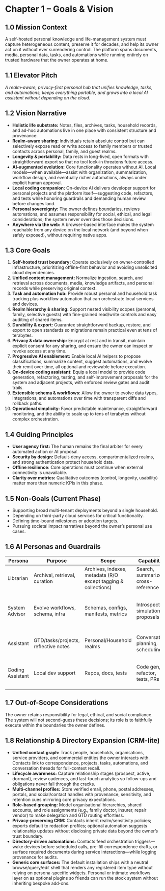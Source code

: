 # Chapter 1 – Goals & Vision

## 1.0 Mission Context
A self-hosted personal knowledge and life-management system must capture heterogeneous content, preserve it for decades, and help its owner act on it without ever surrendering control. The platform spans documents, media, personal data, tasks, and automations while running entirely on trusted hardware that the owner operates at home.

## 1.1 Elevator Pitch
_A realm-aware, privacy-first personal hub that unifies knowledge, tasks, and automations, keeps everything portable, and grows into a local AI assistant without depending on the cloud._

## 1.2 Vision Narrative
- **Holistic life substrate:** Notes, files, archives, tasks, household records, and ad-hoc automations live in one place with consistent structure and provenance.
- **Realm-aware sharing:** Individuals retain absolute control but can selectively expose read or write access to family members or trusted contacts across personal, family, and guest realms.
- **Longevity & portability:** Data rests in long-lived, open formats with straightforward export so that no tool lock-in threatens future access.
- **AI-augmented evolution:** Core functionality operates without AI. Local models—when available—assist with organization, summarization, workflow design, and eventually richer automations, always under explicit human approval.
- **Local coding companion:** On-device AI delivers developer support for personal projects and the platform itself—suggesting code, refactors, and tests while honoring guardrails and demanding human review before changes land.
- **Personal sovereignty:** The owner defines boundaries, reviews automations, and assumes responsibility for social, ethical, and legal considerations; the system never overrides those decisions.
- **Anywhere via the web:** A browser-based interface makes the system reachable from any device on the local network (and beyond when safely exposed), without requiring native apps.

## 1.3 Core Goals
1. **Self-hosted trust boundary:** Operate exclusively on owner-controlled infrastructure, prioritizing offline-first behavior and avoiding unsolicited cloud dependencies.
2. **Unified content management:** Normalize ingestion, search, and retrieval across documents, media, knowledge artifacts, and personal records while preserving original context.
3. **Task and automation hub:** Provide robust personal and household task tracking plus workflow automation that can orchestrate local services and devices.
4. **Realm hierarchy & sharing:** Support nested visibility scopes (personal, family, selective guests) with fine-grained read/write controls and easy auditing of shared items.
5. **Durability & export:** Guarantee straightforward backup, restore, and export to open standards so migrations remain practical even at tens of terabytes.
6. **Privacy & data ownership:** Encrypt at rest and in transit, maintain explicit consent for any sharing, and ensure the owner can inspect or revoke access at any time.
7. **Progressive AI enablement:** Enable local AI helpers to propose classifications, summarize content, suggest automations, and evolve their remit over time, all optional and reviewable before execution.
8. **On-device coding assistant:** Equip a local model to provide code generation, refactoring, testing, and self-improvement proposals for the system and adjacent projects, with enforced review gates and audit trails.
9. **Extensible schema & workflows:** Allow the owner to evolve data types, integrations, and automations over time with transparent diffs and rollback paths.
10. **Operational simplicity:** Favor predictable maintenance, straightforward monitoring, and the ability to scale up to tens of terabytes without complex orchestration.

## 1.4 Guiding Principles
- **User agency first:** The human remains the final arbiter for every automated action or AI proposal.
- **Security by design:** Default-deny access, compartmentalized realms, and strong authentication protect household data.
- **Offline resilience:** Core operations must continue when external connectivity is unavailable.
- **Clarity over metrics:** Qualitative outcomes (control, longevity, usability) matter more than numeric KPIs in this phase.

## 1.5 Non-Goals (Current Phase)
- Supporting broad multi-tenant deployments beyond a single household.
- Depending on third-party cloud services for critical functionality.
- Defining time-bound milestones or adoption targets.
- Pursuing societal impact narratives beyond the owner’s personal use cases.

## 1.6 AI Personas and Guardrails

| Persona | Purpose | Scope | Capabilities | Constraints |
| --- | --- | --- | --- | --- |
| Librarian | Archival, retrieval, curation | Archives, indexes, metadata (R/O except tagging & collections) | Search, summarize, cross-reference | Strict realm caps; provenance for changes |
| System Advisor | Evolve workflows, schema, infra | Schemas, configs, manifests, metrics | Introspection, simulation, proposals | Sandbox; proposals only; human approval to apply |
| Assistant | GTD/tasks/projects, reflective notes | Personal/Household realms | Conversation, planning, scheduling | Undo/redo; non-destructive edits |
| Coding Assistant | Local dev support | Repos, docs, tests | Code gen, refactor, tests, PRs | No direct writes to prod data; PRs + tests required |

## 1.7 Out-of-Scope Considerations
The owner retains responsibility for legal, ethical, and social compliance. The system will not second-guess these decisions; its role is to faithfully execute within the boundaries the owner defines.

## 1.8 Relationship & Directory Expansion (CRM-lite)
- **Unified contact graph:** Track people, households, organisations, service providers, and commercial entities the owner interacts with. Contacts link to correspondence, projects, tasks, automations, and conversation threads for full-context recall.
- **Lifecycle awareness:** Capture relationship stages (prospect, active, dormant), review cadences, and last-touch analytics so follow-ups and obligations never fall through the cracks.
- **Multi-channel profiles:** Store verified email, phone, postal addresses, portals, and social/contact handles with provenance, sensitivity, and retention cues mirroring core privacy expectations.
- **Role-based grouping:** Model organisational hierarchies, shared accounts, and role assignments (e.g., family doctor, insurer, repair vendor) to make delegation and GTD routing effortless.
- **Privacy-preserving CRM:** Contacts inherit realm/sensitivity policies; exports default to redaction profiles; optional automation suggests relationship updates without disclosing private data beyond the owner’s trust boundary.
- **Directory-driven automations:** Contacts feed orchestration triggers—wake devices before scheduled calls, pre-fill correspondence drafts, or surface required documents during service interactions—while logging provenance for audits.
- **Generic core surfaces:** The default installation ships with a neutral browse/query/edit shell that renders any registered item type without relying on persona-specific widgets. Personal or intimate workflows layer on as optional plugins so friends can run the stock system without inheriting bespoke add-ons.
